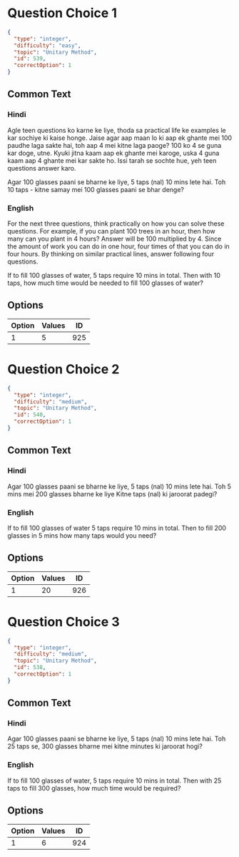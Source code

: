 
# Question Choice 1
```json
{
  "type": "integer",
  "difficulty": "easy",
  "topic": "Unitary Method",
  "id": 539,
  "correctOption": 1
}
```

## Common Text

### Hindi
Agle teen questions ko karne ke liye, thoda sa practical life ke examples le kar sochiye ki kaise honge. Jaise agar aap maan lo ki aap ek ghante mei 100 paudhe laga sakte hai, toh aap 4 mei kitne laga paoge? 100 ko 4 se guna kar doge, utne. Kyuki jitna kaam aap ek ghante mei karoge, uska 4 guna kaam aap 4 ghante mei kar sakte ho. Issi tarah se sochte hue, yeh teen questions answer karo.

Agar 100 glasses paani se bharne ke liye,
5 taps (nal) 10 mins lete hai.
Toh 10 taps - kitne samay mei
100 glasses paani se bhar denge?

### English
For the next three questions, think practically on how you can solve these questions. For example, if you can plant 100 trees in an hour, then how many can you plant in 4 hours? Answer will be 100 multiplied by 4. Since the amount of work you can do in one hour, four times of that you can do in four hours. By thinking on similar practical lines, answer following four questions.

If to fill 100 glasses of water,
5 taps require 10 mins in total.
Then with 10 taps, how much time
would be needed to fill
100 glasses of water?


## Options
| Option | Values | ID |
|:---|:---|:---:|
| 1 | 5 | 925 |

# Question Choice 2
```json
{
  "type": "integer",
  "difficulty": "medium",
  "topic": "Unitary Method",
  "id": 540,
  "correctOption": 1
}
```

## Common Text

### Hindi
Agar 100 glasses paani se bharne ke liye,
5 taps (nal) 10 mins lete hai.
Toh 5 mins mei 200 glasses bharne ke liye
Kitne taps (nal) ki jaroorat padegi?


### English
If to fill 100 glasses of water
5 taps require 10 mins in total.
Then to fill 200 glasses in 5 mins
how many taps would you need?


## Options
| Option | Values | ID |
|:---|:---|:---:|
| 1 | 20 | 926 |

# Question Choice 3
```json
{
  "type": "integer",
  "difficulty": "medium",
  "topic": "Unitary Method",
  "id": 538,
  "correctOption": 1
}
```

## Common Text

### Hindi
Agar 100 glasses paani se bharne ke liye,
5 taps (nal) 10 mins lete hai.
Toh 25 taps se, 300 glasses bharne mei
kitne minutes ki jaroorat hogi?


### English
If to fill 100 glasses of water,
5 taps require 10 mins in total.
Then with 25 taps to fill 300 glasses,
how much time would be required?

## Options
| Option | Values | ID |
|:---|:---|:---:|
| 1 | 6 | 924 |
